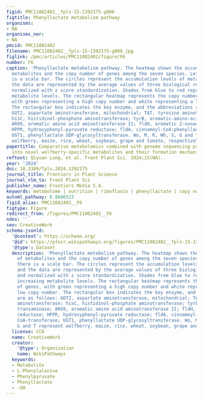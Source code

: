 ```yaml
---
figid: PMC11082402__fpls-15-1392175-g006
figtitle: Phenyllactate metabolism pathway
organisms:
- NA
organisms_ner:
- NA
pmcid: PMC11082402
filename: PMC11082402__fpls-15-1392175-g006.jpg
figlink: /pmc/articles/PMC11082402/figure/F6
number: F6
caption: 'Phenyllactate metabolism pathway. The heatmap shows the accumulation of
  metabolites and the copy number of genes among the seven species. Left corner there
  is a scale bar. The circles represent the accumulation levels of metabolites, and
  the data are represented by the average values of three biological replicates and
  normalized with z score standardization. Shades from blue to red represent increasing
  metabolite levels. The rectangular heatmap represents the copy numbers of genes,
  with green representing a high copy number and white representing a low copy number.
  The rectangular box indicates the key enzyme, and the abbreviations are as follows:
  GOT2, aspartate aminotransferase, mitochondrial; TAT, tyrosine aminotransferase;
  hisC, histidinol-phosphate aminotransferase; tyrB, aromatic-amino-acid transaminase;
  ARO9, aromatic amino acid aminotransferase II; fldH, aromatic 2-oxoacid reductase;
  HPPR, hydroxyphenyl-pyruvate reductase; fldA, cinnamoyl-CoA:phenyllactate CoA-transferase;
  UGT1, phenyllactate UDP-glycosyltransferase. Wo, M, R, Wh, S, G and T represent
  wolfberry, maize, rice, wheat, soybean, grape and tomato, respectively'
papertitle: Comparative metabolomics combined with genome sequencing provides insights
  into novel wolfberry-specific metabolites and their formation mechanisms
reftext: Qiyuan Long, et al. Front Plant Sci. 2024;15(NA).
year: '2024'
doi: 10.3389/fpls.2024.1392175
journal_title: Frontiers in Plant Science
journal_nlm_ta: Front Plant Sci
publisher_name: Frontiers Media S.A.
keywords: metabolome | nutrition | riboflavin | phenyllactate | copy number variation
automl_pathway: 0.8606523
figid_alias: PMC11082402__F6
figtype: Figure
redirect_from: /figures/PMC11082402__F6
ndex: ''
seo: CreativeWork
schema-jsonld:
  '@context': https://schema.org/
  '@id': https://pfocr.wikipathways.org/figures/PMC11082402__fpls-15-1392175-g006.html
  '@type': Dataset
  description: 'Phenyllactate metabolism pathway. The heatmap shows the accumulation
    of metabolites and the copy number of genes among the seven species. Left corner
    there is a scale bar. The circles represent the accumulation levels of metabolites,
    and the data are represented by the average values of three biological replicates
    and normalized with z score standardization. Shades from blue to red represent
    increasing metabolite levels. The rectangular heatmap represents the copy numbers
    of genes, with green representing a high copy number and white representing a
    low copy number. The rectangular box indicates the key enzyme, and the abbreviations
    are as follows: GOT2, aspartate aminotransferase, mitochondrial; TAT, tyrosine
    aminotransferase; hisC, histidinol-phosphate aminotransferase; tyrB, aromatic-amino-acid
    transaminase; ARO9, aromatic amino acid aminotransferase II; fldH, aromatic 2-oxoacid
    reductase; HPPR, hydroxyphenyl-pyruvate reductase; fldA, cinnamoyl-CoA:phenyllactate
    CoA-transferase; UGT1, phenyllactate UDP-glycosyltransferase. Wo, M, R, Wh, S,
    G and T represent wolfberry, maize, rice, wheat, soybean, grape and tomato, respectively'
  license: CC0
  name: CreativeWork
  creator:
    '@type': Organization
    name: WikiPathways
  keywords:
  - Metabolite
  - L-Phenylalanine
  - Phenylpyruvate
  - Phenyllactate
  - -OH
---
```

